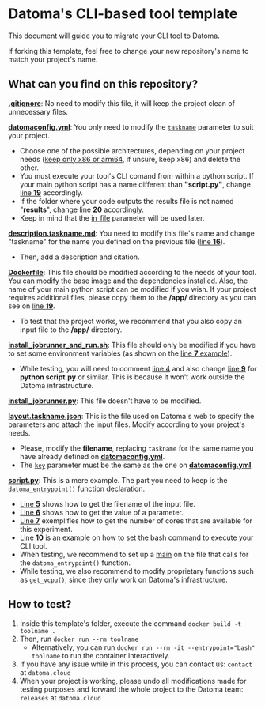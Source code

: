 # Datoma's CLI-based tool template
This document will guide you to migrate your CLI tool to Datoma.

If forking this template, feel free to change your new repository's name to match your project's name.

## What can you find on this repository?
[**.gitignore**](/.gitignore): No need to modify this file, it will keep the project clean of unnecessary files.

[**datomaconfig.yml**](/datomaconfig.yml): You only need to modify the [`taskname`](/datomaconfig.yml#L16) parameter to suit your project. 
- Choose one of the possible architectures, depending on your project needs ([keep only x86 or arm64](/datomaconfig.yml#L3C3-L12C14), if unsure, keep x86) and delete the other.
- You must execute your tool's CLI comand from within a python script. If your main python script has a name different than **"script.py"**, change [line **19**](/datomaconfig.yml#L19) accordingly.
- If the folder where your code outputs the results file is not named "**results**", change [line **20**](/datomaconfig.yml#L20) accordingly.
- Keep in mind that the [in_file](/datomaconfig.yml#L25) parameter will be used later.

[**description.taskname.md**](/description.taskname.md): You need to modify this file's name and change "taskname" for the name you defined on the previous file ([line **16**](/datomaconfig.yml#L16)).
- Then, add a description and citation.

[**Dockerfile**](/Dockerfile): This file should be modified according to the needs of your tool. You can modify the base image and the dependencies installed. Also, the name of your main python script can be modified if you wish. If your project requires additional files, please copy them to the **/app/** directory as you can see on [line **19**](/Dockerfile#L19).
- To test that the project works, we recommend that you also copy an input file to the **/app/** directory.

[**install_jobrunner_and_run.sh**](/install_jobrunner_and_run.sh): This file should only be modified if you have to set some environment variables (as shown on the [line **7** example](/install_jobrunner_and_run.sh#L7)).
- While testing, you will need to comment [line 4](/install_jobrunner_and_run.sh#L4) and also change [line **9**](/install_jobrunner_and_run.sh#L9) for **python script.py** or similar. This is because it won't work outside the Datoma infrastructure.

[**install_jobrunner.py**](/install_jobrunner.py): This file doesn't have to be modified.

[**layout.taskname.json**](/layout.taskname.json): This is the file used on Datoma's web to specify the parameters and attach the input files. Modify according to your project's needs.
- Please, modify the **filename**, replacing `taskname` for the same name you have already defined on [**datomaconfig.yml**](/datomaconfig.yml#L16).
- The [`key`](/layout.taskname.json#L24) parameter must be the same as the one on [**datomaconfig.yml**](/datomaconfig.yml#L25). 

[**script.py**](/script.py): This is a mere example. The part you need to keep is the [`datoma_entrypoint()`](/script.py#L3) function declaration.
- [Line **5**](/script.py#L5) shows how to get the filename of the input file.
- [Line **6**](/script.py#L6) shows how to get the value of a parameter.
- [Line **7**](/script.py#L7) exemplifies how to get the number of cores that are available for this experiment.
- [Line **10**](/script.py#L10) is an example on how to set the bash command to execute your CLI tool.
- When testing, we recommend to set up a [main](/script.py#L30-L31) on the file that calls for the `datoma_entrypoint()` function.
- While testing, we also recommend to modify proprietary functions such as [`get_vcpu()`](/script.py#L7), since they only work on Datoma's infrastructure.

## How to test?
1. Inside this template's folder, execute the command `docker build -t toolname .`
2. Then, run `docker run --rm toolname`
    - Alternatively, you can run `docker run --rm -it --entrypoint="bash" toolname` to run the container interactively.
3. If you have any issue while in this process, you can contact us: `contact` at `datoma.cloud`
4. When your project is working, please undo all modifications made for testing purposes and forward the whole project to the Datoma team: `releases` at `datoma.cloud`
